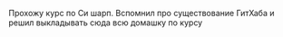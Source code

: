 Прохожу курс по Си шарп. Вспомнил про существование ГитХаба и решил выкладывать сюда всю домашку по курсу

